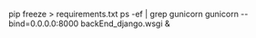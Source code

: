 pip freeze > requirements.txt
ps -ef | grep gunicorn
gunicorn --bind=0.0.0.0:8000 backEnd_django.wsgi &